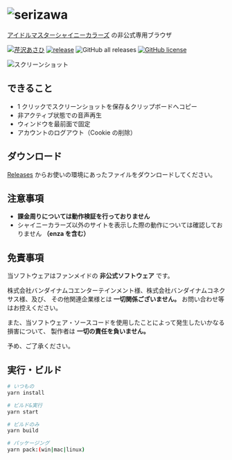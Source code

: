 # ![serizawa](https://user-images.githubusercontent.com/44780846/143525542-500a4511-4bdd-4339-a951-6f41bb87749e.png)

[アイドルマスターシャイニーカラーズ](https://shinycolors.idolmaster.jp/) の非公式専用ブラウザ

[![芹沢あさひ](https://img.shields.io/badge/SHINY%20COLORS-%E8%8A%B9%E6%B2%A2%E3%81%82%E3%81%95%E3%81%B2-F30100)](https://idollist.idolmaster-official.jp/detail/50013)
[![release](https://github.com/arrow2nd/serizawa/actions/workflows/build.yaml/badge.svg)](https://github.com/arrow2nd/serizawa/actions/workflows/build.yaml)
![GitHub all releases](https://img.shields.io/github/downloads/arrow2nd/serizawa/total)
[![GitHub license](https://img.shields.io/github/license/arrow2nd/serizawa)](https://github.com/arrow2nd/serizawa/blob/main/LICENSE)

![スクリーンショット](https://user-images.githubusercontent.com/44780846/130420125-eb430928-9263-45d3-96d3-37c8b8a4efb9.png)

## できること

- 1 クリックでスクリーンショットを保存＆クリップボードへコピー
- 非アクティブ状態での音声再生
- ウィンドウを最前面で固定
- アカウントのログアウト（Cookie の削除）

## ダウンロード

[Releases](https://github.com/arrow2nd/serizawa/releases/latest) からお使いの環境にあったファイルをダウンロードしてください。

## 注意事項

- **課金周りについては動作検証を行っておりません**
- シャイニーカラーズ以外のサイトを表示した際の動作については確認しておりません **（enza を含む）**

## 免責事項

当ソフトウェアはファンメイドの **非公式ソフトウェア** です。

株式会社バンダイナムコエンターテインメント様、株式会社バンダイナムコネクサス様、及び、
その他関連企業様とは **一切関係ございません。**
お問い合わせ等はお控えください。

また、当ソフトウェア・ソースコードを使用したことによって発生したいかなる損害について、
製作者は **一切の責任を負いません。**

予め、ご了承ください。

## 実行・ビルド

```sh
# いつもの
yarn install

# ビルド&実行
yarn start

# ビルドのみ
yarn build

# パッケージング
yarn pack:(win|mac|linux)
```
